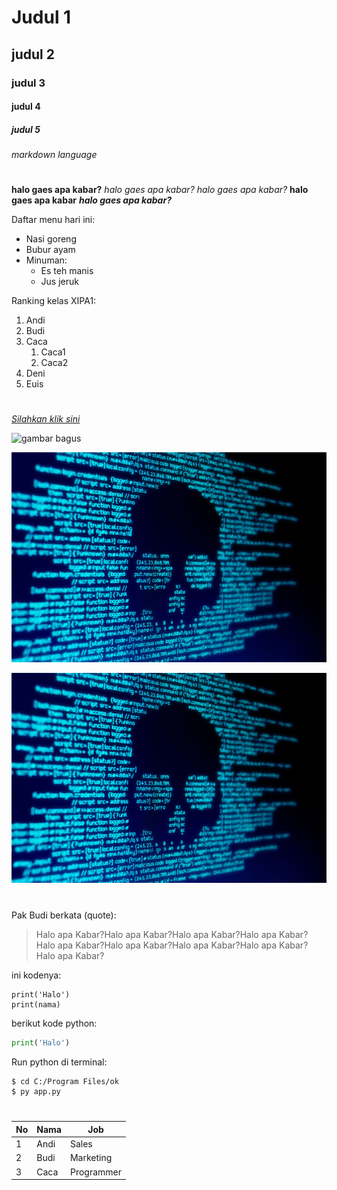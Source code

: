 # Judul 1
## judul 2
### judul 3
#### judul 4
##### judul 5
###### markdown language
#

**halo gaes apa kabar?**
*halo gaes apa kabar?*
_halo gaes apa kabar?_
__halo gaes apa kabar__
*__halo gaes apa kabar?__*

Daftar menu hari ini:
- Nasi goreng
- Bubur ayam
- Minuman:
    - Es teh manis
    - Jus jeruk

Ranking kelas XIPA1:
1. Andi
2. Budi
3. Caca
    1. Caca1
    1. Caca2
1. Deni
3. Euis

#
_[Silahkan klik sini](https://github.com/agammsantos/pertemuan12)_

![gambar bagus](https://www.mynotescode.com/wp-content/uploads/2016/05/Upload.png)

![gambar lokal](1.jpg)

![gambar lokal](./1.jpg)

#
Pak Budi berkata (quote):
>Halo apa Kabar?Halo apa Kabar?Halo apa Kabar?Halo apa Kabar?Halo apa Kabar?Halo apa Kabar?Halo apa Kabar?Halo apa Kabar?Halo apa Kabar?

ini kodenya:
```
print('Halo')
print(nama)
```

berikut kode python:
```python
print('Halo')
```

Run python di terminal:
```bash
$ cd C:/Program Files/ok
$ py app.py
```
#
No | Nama | Job
-|-|-
1 | Andi | Sales
2 | Budi | Marketing
3|Caca|Programmer

